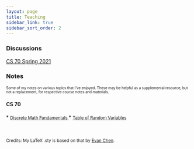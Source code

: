 ```yaml
---
layout: page
title: Teaching
sidebar_link: true
sidebar_sort_order: 2
---
```



<h3>Discussions</h3>
<a href='/teaching/sp21cs70'> CS 70 Spring 2021 </a>

<h3>Notes</h3>
<small><small>Some of my notes on various topics that I've enjoyed. These may be helpful as a supplemental resource, but not a replacement, for respective course notes and materials.</small></small>

<h4>CS 70</h4>
* <small><a href='/assets/pdfs/cs70/SetsLogicProofs.pdf'> Discrete Math Fundamentals </a></small>
* <small><a href='/assets/pdfs/cs70/RVs.pdf'> Table of Random Variables </a></small>




<br>
<br>
<br>

<small> Credits: My LaTeX .sty is based on that by <a href="https://web.evanchen.cc/FAQs/school.html">Evan Chen</a>. </small>
